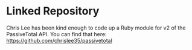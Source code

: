 # Linked Repository

Chris Lee has been kind enough to code up a Ruby module for v2 of the PassiveTotal API. You can find that here: https://github.com/chrislee35/passivetotal
